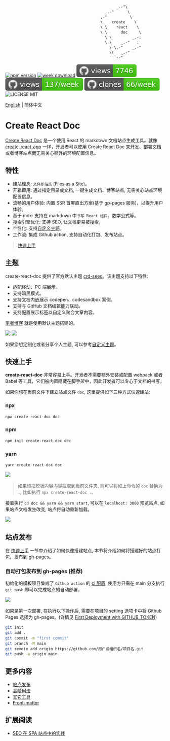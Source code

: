 <!--
abbrlink: s31w9gd1
-->
                                                     _.-"\
                                                _.-"      \
                                              ,-"          \
                                              \    create    \
                                              \ \    react    \
                                              \ \      doc     \
                                                \ \         _.-;
                                                \ \    _.-"   :
                                                  \ \,-"    _.-"
                                                  \(   _.-"
                                                    `--"

[![npm version](https://img.shields.io/npm/v/create-react-doc)](https://badge.fury.io/js/create-react-doc)
[![week download](https://img.shields.io/npm/dw/create-react-doc.svg)](https://www.npmjs.com/package/create-react-doc)
![views](https://raw.githubusercontent.com/MuYunyun/create-react-doc/traffic/traffic-create-react-doc/views.svg)
![views](https://raw.githubusercontent.com/MuYunyun/create-react-doc/traffic/traffic-create-react-doc/views_per_week.svg)
![clones](https://raw.githubusercontent.com/MuYunyun/create-react-doc/traffic/traffic-create-react-doc/clones_per_week.svg)
![LICENSE MIT](https://img.shields.io/npm/l/create-react-doc.svg)

[English](./README-en.md) | 简体中文

# Create React Doc

[Create React Doc](https://github.com/MuYunyun/create-react-doc) 是一个使用 React 的 markdown 文档站点生成工具。就像 [create-react-app](https://github.com/facebook/create-react-app) 一样，开发者可以使用 Create React Doc 来开发、部署文档或者博客站点而无需关心额外的环境配置信息。

## 特性

* 建站理念: `文件即站点` (Files as a Site)。
* 开箱即用: 通过指定目录或文档, 一键生成文档、博客站点, 无需关心站点环境配置信息。
* 流畅的用户体验: 内置 SSR 首屏直出方案(基于 gp-pages 服务)，以提升用户体验。
* 基于 mdx: 支持在 markdown 中`书写 React 组件`、数学公式等。
* 搜索引擎优化: 支持 SEO, 让文档更易被搜索。
* 个性化: 支持[自定义主题](https://muyunyun.cn/create-react-doc/9f41fc98)。
* 工作流: 集成 Github action, 支持自动化打包、发布站点。

> [快速上手](https://muyunyun.cn/create-react-doc/290a4219)

## 主题

create-react-doc 提供了官方默认主题 [crd-seed](https://github.com/MuYunyun/create-react-doc/tree/main/packages/crd-seed)。该主题支持以下特性:

* 适配移动、PC 端展示。
* 支持暗黑模式。
* 支持文档内嵌展示 codepen、codesandbox 案例。
* 支持与 GitHub 文档编辑能力联动。
* 支持配置展示标签以自定义聚合文章内容。

[笔者博客](http://muyunyun.cn/blog) 就是使用默认主题搭建的。

![](http://with.muyunyun.cn/ec330b8ac2175c828be41f446f9f9619.jpg)
![](http://with.muyunyun.cn/2e7440e4256debda2d73a4e6392c7146.jpg-300)

如果您想定制化或者分享个人主题, 可以参考[自定义主题](https://muyunyun.cn/create-react-doc/9f41fc98)。

## 快速上手

**create-react-doc** 非常容易上手。开发者不需要额外安装或配置 webpack 或者 Babel 等工具，它们被内置隐藏在脚手架中，因此开发者可以专心于文档的书写。

如果你想在当前文件下建立站点文件 `doc`, 这里提供如下三种方式快速建站:

### npx

```bash
npx create-react-doc doc
```

### npm

```bash
npm init create-react-doc doc
```

### yarn

```bash
yarn create react-doc doc
```

![](http://with.muyunyun.cn/0f0cf6e8cb68b18399eac2927f74b063.jpg)

> 如果想把模板内容内容拉取到当前文件夹, 则可以将如上命令的 `doc` 替换为 `.`, 比如执行 `npx create-react-doc .`。

接着执行 `cd doc && yarn && yarn start`, 可以在 `localhost: 3000` 预览站点, 如果站点文档发生改变, 站点将自动重新加载。

<img src="http://with.muyunyun.cn/2bbd4d8da3165e1a09a88f5e6a114009.jpg" width="900" />

## 站点发布

在 [快速上手](https://muyunyun.cn/create-react-doc/290a4219) 一节中介绍了如何快速搭建站点, 本节将介绍如何将搭建好的站点打包、发布到 gh-pages。

### 自动打包发布到 gh-pages (推荐)

初始化的模板项目集成了 `Github action` 的 [ci 配置](https://github.com/MuYunyun/create-react-doc/blob/main/packages/templates/default/.github/workflows/gh-pages.yml), 使用方只需在 main 分支执行 `git push` 即可以完成站点的自动部署。

![](http://with.muyunyun.cn/ea24d511f76efe5ba5d13bb6b1609aac.jpg)

如果是第一次部署, 在执行以下操作后, 需要在项目的 setting 选项卡中将 Github Pages 选择为 gh-pages。(详情见 [First Deployment with GITHUB_TOKEN](https://github.com/peaceiris/actions-gh-pages#%EF%B8%8F-first-deployment-with-github_token))

```bash
git init
git add .
git commit -m "first commit"
git branch -M main
git remote add origin https://github.com/用户或组织名/项目名.git
git push -u origin main
```

## 更多内容

* [站点发布](http://muyunyun.cn/create-react-doc/ude9296y)
* [高阶用法](http://muyunyun.cn/create-react-doc/9v9ug9h8)
* [其它工具](http://muyunyun.cn/create-react-doc/292h2c5k)
* [Front-matter](http://muyunyun.cn/create-react-doc/49g6b239)

## 扩展阅读

* [SEO 在 SPA 站点中的实践](https://github.com/MuYunyun/blog/issues/84)